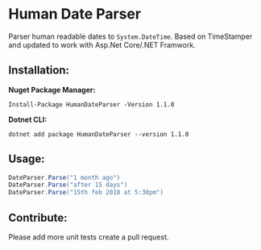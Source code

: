 # Human Date Parser

Parser human readable dates to `System.DateTime`. Based on TimeStamper and updated to work with Asp.Net Core/.NET Framwork.


Installation:
---
**Nuget Package Manager:**
```
Install-Package HumanDateParser -Version 1.1.0
```

**Dotnet CLI:**
```
dotnet add package HumanDateParser --version 1.1.0
```


Usage:
---
```csharp
DateParser.Parse("1 month ago")
DateParser.Parse("after 15 days")
DateParser.Parse("15th feb 2010 at 5:30pm")
```

Contribute:
---
Please add more unit tests create a pull request.
